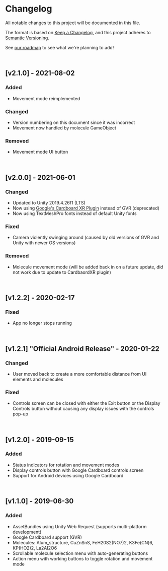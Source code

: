 # Changelog
All notable changes to this project will be documented in this file.

The format is based on [Keep a Changelog](https://keepachangelog.com/en/1.0.0/),
and this project adheres to [Semantic Versioning](https://semver.org/spec/v2.0.0.html).

See [our roadmap](https://github.com/EmiCB/MoleculesVRApp/projects/2) to see what we're planning to add!

&nbsp;

## [v2.1.0] - 2021-08-02
### Added
- Movement mode reimplemented
### Changed
- Version numbering on this document since it was incorrect
- Movement now handled by molecule GameObject 
### Removed
- Movement mode UI button

&nbsp;

## [v2.0.0] - 2021-06-01
### Changed
- Updated to Unity 2019.4.26f1 (LTS)
- Now using [Google's Cardboard XR Plugin](https://github.com/googlevr/cardboard-xr-plugin) instead of GVR (deprecated)
- Now using TextMeshPro fonts instead of default Unity fonts
### Fixed
- Camera violently swinging around (caused by old versions of GVR and Unity with newer OS versions)
### Removed
- Molecule movement mode (will be added back in on a future update, did not work due to update to CardbaordXR plugin)

&nbsp;

## [v1.2.2] - 2020-02-17
### Fixed
- App no longer stops running

&nbsp;

## [v1.2.1] "Official Android Release" - 2020-01-22
### Changed
- User moved back to create a more comfortable distance from UI elements and molecules
### Fixed
- Controls screen can be closed with either the Exit button or the Display Controls button without causing any display issues with the controls pop-up

&nbsp;

## [v1.2.0] - 2019-09-15
### Added
- Status indicators for rotation and movement modes
- Display controls button with Google Cardboard controls screen
- Support for Android devices using Google Cardboard

&nbsp;

## [v1.1.0] - 2019-06-30
### Added
- AssetBundles using Unity Web Request (supports multi-platform development)
- Google Cardboard support (GVR)
- Molecules: Alum_structure, CuZnSnS, FeH20S2(NO7)2, K3Fe(CN)6, KP(HO2)2, La2AI2O6
- Scrollable molecule selection menu with auto-generating buttons
- Action menu with working buttons to toggle rotation and movement mode
